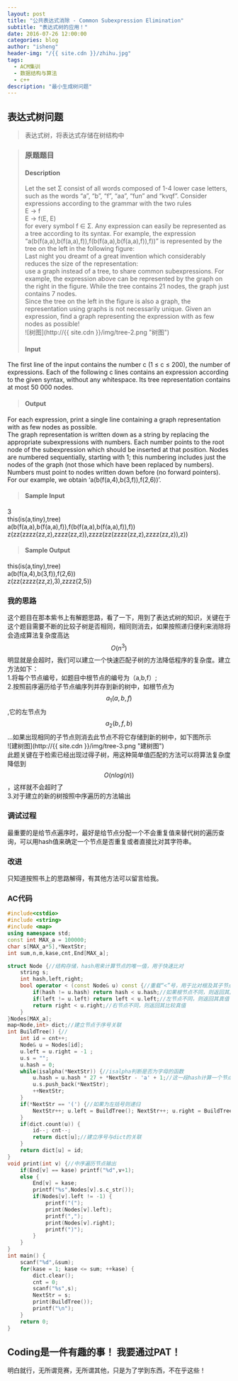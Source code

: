 ```yaml
---
layout: post
title: "公共表达式消除 - Common Subexpression Elimination"
subtitle: "表达式树的应用！"
date: 2016-07-26 12:00:00
categories: blog
author: "isheng"
header-img: "/{{ site.cdn }}/zhihu.jpg"
tags:
  - ACM集训
  - 数据结构与算法
  - c++
description: "最小生成树问题"
---
```


## 表达式树问题
>表达式树，将表达式存储在树结构中

>### 原题题目
>
>#### Description
>Let the set Σ consist of all words composed of 1-4 lower case letters, such as the words “a”, “b”, “f”,
“aa”, “fun” and “kvqf”. Consider expressions according to the grammar with the two rules  
E → f  
E → f(E, E)  
for every symbol f ∈ Σ. Any expression can easily be represented as a tree according to its syntax. For
example, the expression “a(b(f(a,a),b(f(a,a),f)),f(b(f(a,a),b(f(a,a),f)),f))” is represented
by the tree on the left in the following figure:  
Last night you dreamt of a great invention which considerably reduces the size of the representation:  
use a graph instead of a tree, to share common subexpressions. For example, the expression above can
be represented by the graph on the right in the figure. While the tree contains 21 nodes, the graph just
contains 7 nodes.  
Since the tree on the left in the figure is also a graph, the representation using graphs is not
necessarily unique. Given an expression, find a graph representing the expression with as few nodes as
possible!    
>![树图](http://{{ site.cdn }}/img/tree-2.png "树图")
>
>#### Input
The first line of the input contains the number c (1 ≤ c ≤ 200), the number of expressions. Each of
the following c lines contains an expression according to the given syntax, without any whitespace. Its
tree representation contains at most 50 000 nodes.  
>
>#### Output
For each expression, print a single line containing a graph representation with as few nodes as possible.  
The graph representation is written down as a string by replacing the appropriate subexpressions
with numbers. Each number points to the root node of the subexpression which should be inserted at
that position. Nodes are numbered sequentially, starting with 1; this numbering includes just the nodes
of the graph (not those which have been replaced by numbers). Numbers must point to nodes written
down before (no forward pointers). For our example, we obtain ‘a(b(f(a,4),b(3,f)),f(2,6))’.  
>
>#### Sample Input
3  
this(is(a,tiny),tree)  
a(b(f(a,a),b(f(a,a),f)),f(b(f(a,a),b(f(a,a),f)),f))  
z(zz(zzzz(zz,z),zzzz(zz,z)),zzzz(zz(zzzz(zz,z),zzzz(zz,z)),z))  
>
>#### Sample Output  
this(is(a,tiny),tree)  
a(b(f(a,4),b(3,f)),f(2,6))  
z(zz(zzzz(zz,z),3),zzzz(2,5))  

### 我的思路
这个题目在那本紫书上有解题思路，看了一下，用到了表达式树的知识，关键在于这个题目需要不断的比较子树是否相同，相同则消去，如果按照递归便利来消除将会造成算法复杂度高达$$O(n^3)$$明显就是会超时，我们可以建立一个快速匹配子树的方法降低程序的复杂度。建立方法如下：  
1.将每个节点编号，如题目中根节点的编号为（a,b,f）;  
2.按照前序遍历给子节点编序列并存到新的树中，如根节点为$$a_1(a,b,f)$$,它的左节点为$$a_2(b,f,b)$$...如果出现相同的子节点则消去此节点不将它存储到新的树中，如下图所示    
![建树图](http://{{ site.cdn }}/img/tree-3.png "建树图")    
此题关键在于检索已经出现过得子树，用这种简单值匹配的方法可以将算法复杂度降低到$$O(nlog(n))$$，这样就不会超时了  
3.对于建立的新的树按照中序遍历的方法输出  

### 调试过程
最重要的是给节点遍序时，最好是给节点分配一个不会重复值来替代树的遍历查询，可以用hash值来确定一个节点是否重复或者直接比对其字符串。

### 改进
只知道按照书上的思路解得，有其他方法可以留言给我。

### AC代码
```c++
#include<cstdio>
#include <string>
#include <map>
using namespace std;
const int MAX_a = 100000;
char s[MAX_a*5],*NextStr;
int sum,n,m,kase,cnt,End[MAX_a];

struct Node {//结构存储，hash用来计算节点的唯一值，用于快速比对
    string s;
    int hash,left,right;
    bool operator < (const Node& u) const {//重载“<”号，用于比对根及其子节点节点是否相同
        if(hash != u.hash) return hash < u.hash;//如果根节点不同，则返回其真值
        if(left != u.left) return left < u.left;//左节点不同，则返回其真值
        return right < u.right;//右节点不同，则返回其比较真值
    }
}Nodes[MAX_a];
map<Node,int> dict;//建立节点于序号关联
int BuildTree() {//
    int id = cnt++;
    Node& u = Nodes[id];
    u.left = u.right = -1 ;
    u.s = "";
    u.hash = 0;
    while(isalpha(*NextStr)) {//isalpha判断是否为字母的函数
        u.hash = u.hash * 27 + *NextStr - 'a' + 1;//这一段hash计算一个节点的唯一值，这个其他地方来的。这里好像可以不用这个，用其他方法也能检验此节点是否重复。
        u.s.push_back(*NextStr);
        ++NextStr;
    }
    if(*NextStr == '(') {//如果为左括号则递归
        NextStr++; u.left = BuildTree(); NextStr++; u.right = BuildTree(); NextStr++;
    }
    if(dict.count(u)) {
        id--; cnt--;
        return dict[u];//建立序号与dict的关联
    }
    return dict[u] = id;
}
void print(int v) {//中序遍历节点输出
    if(End[v] == kase) printf("%d",v+1);
    else {
        End[v] = kase;
        printf("%s",Nodes[v].s.c_str());
        if(Nodes[v].left != -1) {
            printf("(");
            print(Nodes[v].left);
            printf(",");
            print(Nodes[v].right);
            printf(")");
        }
    }
}
int main() {
    scanf("%d",&sum);
    for(kase = 1; kase <= sum; ++kase) {
        dict.clear();
        cnt = 0;
        scanf("%s",s);
        NextStr = s;
        print(BuildTree());
        printf("\n");
    }
    return 0;
}

```

Coding是一件有趣的事！
我要通过PAT！
---

明白就行，无所谓竞赛，无所谓其他，只是为了学到东西，不在乎这些！
